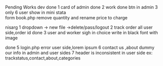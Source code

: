 Pending Works
dev 
 done 1 card of admin
 done 2 work done btn in admin
 3 only 6 user show in mini stata   
 form book.php remove quantity and rename price to charge
 
nisarg
            1  dropdown -> new file ->delete/pass/logout
            2  track order all user side,order id
   done     3  user and worker sigh in choice write in black font with image
 
 done   5  login.php error user side,lorem ipsum
            6  contact us ,about dummy our info in admin and user sides
            7  header is inconsistent in user side ex: trackstatus,contact,about,categories
         
